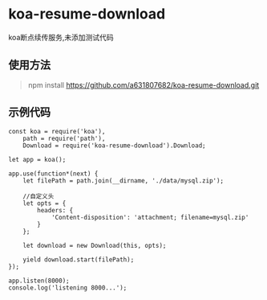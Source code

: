 koa-resume-download
==================
koa断点续传服务,未添加测试代码


使用方法
------------------
>npm install https://github.com/a631807682/koa-resume-download.git

示例代码
------------------
```
const koa = require('koa'),
    path = require('path'),
    Download = require('koa-resume-download').Download;

let app = koa();

app.use(function*(next) {
    let filePath = path.join(__dirname, './data/mysql.zip');

	//自定义头
    let opts = {
        headers: {
            'Content-disposition': 'attachment; filename=mysql.zip'
        }
    };
	
    let download = new Download(this, opts);

    yield download.start(filePath);
});

app.listen(8000);
console.log('listening 8000...');

```